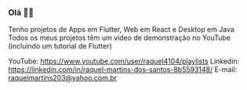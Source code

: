 ### Olá :woman_technologist:

 Tenho projetos de Apps em Flutter, Web em React e Desktop em Java
 Todos os meus projetos têm um vídeo de demonstração no YouTube (incluindo um tutorial de Flutter)

 YouTube: https://www.youtube.com/user/raquel4104/playlists
 Linkedin: https://linkedin.com/in/raquel-martins-dos-santos-8b5593148/
 E-mail: raquelmartins203@yahoo.com.br

